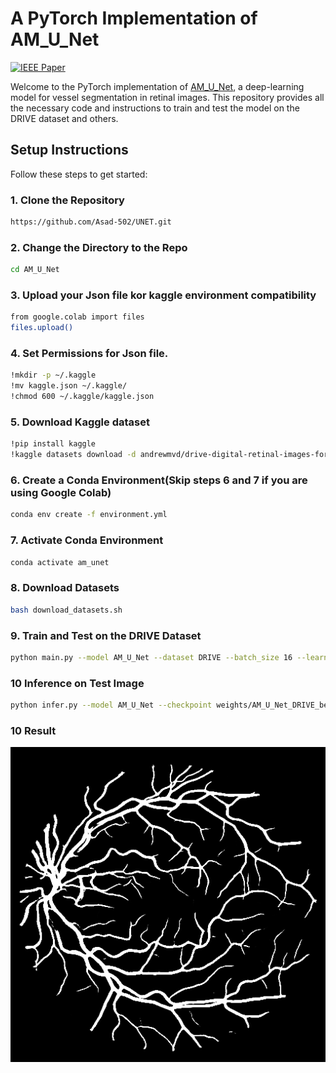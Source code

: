 # A PyTorch Implementation of AM_U_Net
[![IEEE Paper](https://img.shields.io/badge/IEEE-10384478-blue)](https://ieeexplore.ieee.org/document/10384478)

Welcome to the PyTorch implementation of [AM_U_Net](https://ieeexplore.ieee.org/document/10384478), a deep-learning model for vessel segmentation in retinal images. This repository provides all the necessary code and instructions to train and test the model on the DRIVE dataset and others.

## Setup Instructions

Follow these steps to get started:


### 1. Clone the Repository
```bash
https://github.com/Asad-502/UNET.git
```
### 2. Change the Directory to the Repo
```bash
cd AM_U_Net
```
### 3. Upload your Json file kor kaggle environment compatibility
```bash
from google.colab import files
files.upload()
```
### 4. Set Permissions for Json file.
```bash
!mkdir -p ~/.kaggle
!mv kaggle.json ~/.kaggle/
!chmod 600 ~/.kaggle/kaggle.json
```
### 5. Download Kaggle dataset
```bash
!pip install kaggle
!kaggle datasets download -d andrewmvd/drive-digital-retinal-images-for-vessel-extraction
```

### 6. Create a Conda Environment(Skip steps 6 and 7 if you are using Google Colab)
```bash
conda env create -f environment.yml
```

### 7. Activate Conda Environment
```bash
conda activate am_unet
```

### 8. Download Datasets
```bash
bash download_datasets.sh
```

### 9. Train and Test on the DRIVE Dataset
```bash
python main.py --model AM_U_Net --dataset DRIVE --batch_size 16 --learning_rate 0.001 --max_epochs 500 --patience 10 --image_size 512
```

### 10 Inference on Test Image
```bash
python infer.py --model AM_U_Net --checkpoint weights/AM_U_Net_DRIVE_best_model.pth --image_path datasets/DRIVE/test/images/01_test.tif --output_path result.png
```
### 10 Result

![Inference Result](images/result.png)

